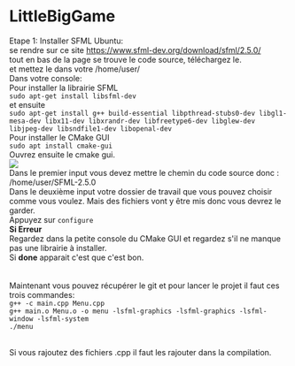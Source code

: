 # LittleBigGame

Etape 1: Installer SFML
Ubuntu:<br>
se rendre sur ce site https://www.sfml-dev.org/download/sfml/2.5.0/ <br>
tout en bas de la page se trouve le code source, téléchargez le.<br>
et mettez le dans votre /home/user/<br>
Dans votre console:<br>
Pour installer la librairie SFML<br>
```sudo apt-get install libsfml-dev```<br>
et ensuite<br>
```sudo apt-get install g++ build-essential libpthread-stubs0-dev libgl1-mesa-dev libx11-dev libxrandr-dev libfreetype6-dev libglew-dev libjpeg-dev libsndfile1-dev libopenal-dev```<br>
Pour installer le CMake GUI<br>
```sudo apt install cmake-gui```<br>
Ouvrez ensuite le cmake gui.<br>
<image src="https://preshing.com/images/cmake-gui-options.png"/><br>
Dans le premier input vous devez mettre le chemin du code source donc :<br>
/home/user/SFML-2.5.0<br>
Dans le deuxième input votre dossier de travail que vous pouvez choisir comme vous voulez. Mais des fichiers vont y être mis donc vous devrez le garder.<br>
Appuyez sur ```configure``` <br>
<b>Si Erreur</b><br>
Regardez dans la petite console du CMake GUI et regardez s'il ne manque pas une librairie à installer.<br>
Si <b>done</b> apparait c'est que c'est bon.<br>
<br>
<br>
Maintenant vous pouvez récupérer le git et pour lancer le projet il faut ces trois commandes:<br>
```g++ -c main.cpp Menu.cpp```
<br>
```g++ main.o Menu.o -o menu -lsfml-graphics -lsfml-graphics -lsfml-window -lsfml-system```
<br>
```./menu```

<br>
Si vous rajoutez des fichiers .cpp il faut les rajouter dans la compilation.
